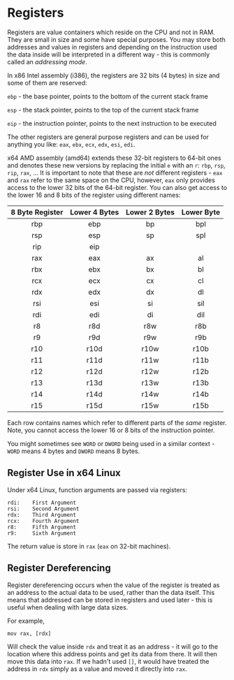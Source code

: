 # Registers

Registers are value containers which reside on the CPU and not in RAM. They are small in size and some have special purposes. You may store both addresses and values in registers and depending on the instruction used the data inside will be interpreted in a different way - this is commonly called an *addressing mode*.

In x86 Intel assembly (i386), the registers are 32 bits (4 bytes) in size and some of them are reserved:

`ebp` - the base pointer, points to the bottom of the current stack frame

`esp` - the stack pointer, points to the top of the current stack frame

`eip` - the instruction pointer, points to the next instruction to be executed

The other registers are general purpose registers and can be used for anything you like:
`eax`, `ebx`, `ecx`, `edx`, `esi`, `edi`.

x64 AMD assembly (amd64) extends these 32-bit registers to 64-bit ones and denotes these new versions by replacing the initial `e` with an `r`: `rbp`, `rsp`, `rip`, `rax`, ... It is important to note that these are *not* different registers - `eax` and `rax` refer to the same space on the CPU, however, `eax` only provides access to the lower 32 bits of the 64-bit register. You can also get access to the lower 16 and 8 bits of the register using different names:


 8 Byte Register | Lower 4 Bytes | Lower 2 Bytes | Lower Byte 
:---------------:|:-------------:|:-------------:|:---------------:
   rbp           |     ebp       |     bp        |     bpl    
   rsp           |     esp       |     sp        |     spl    
   rip           |     eip       |               |            
   rax           |     eax       |     ax        |     al     
   rbx           |     ebx       |     bx        |     bl     
   rcx           |     ecx       |     cx        |     cl     
   rdx           |     edx       |     dx        |     dl     
   rsi           |     esi       |     si        |     sil    
   rdi           |     edi       |     di        |     dil    
   r8            |     r8d       |     r8w       |     r8b    
   r9            |     r9d       |     r9w       |     r9b    
   r10           |     r10d      |     r10w      |     r10b   
   r11           |     r11d      |     r11w      |     r11b  
   r12           |     r12d      |     r12w      |     r12b   
   r13           |     r13d      |     r13w      |     r13b   
   r14           |     r14d      |     r14w      |     r14b   
   r15           |     r15d      |     r15w      |     r15b   


Each row contains names which refer to different parts of the *same* register. Note, you cannot access the lower 16 or 8 bits of the instruction pointer.

You might sometimes see `WORD` or `DWORD` being used in a similar context - `WORD` means 4 bytes and `DWORD` means 8 bytes.

## Register Use in x64 Linux

Under x64 Linux, function arguments are passed via registers:
```
rdi:    First Argument
rsi:    Second Argument
rdx:    Third Argument
rcx:    Fourth Argument
r8:     Fifth Argument
r9:     Sixth Argument
```

The return value is store in `rax` (`eax` on 32-bit machines).

## Register Dereferencing

Register dereferencing occurs when the value of the register is treated as an address to the actual data to be used, rather than the data itself. This means that addressed can be stored in registers and used later - this is useful when dealing with large data sizes.

For example,

```
mov rax, [rdx]
```

Will check the value inside `rdx` and treat it as an address - it will go to the location where this address points and get its data from there. It will then move this data into `rax`. If we hadn't used `[]`, it would have treated the address in `rdx` simply as a value and moved it directly into `rax`.